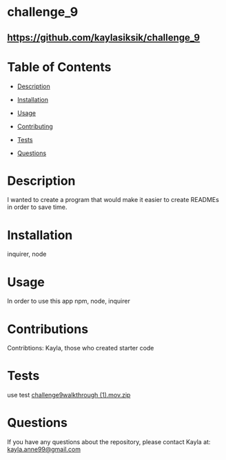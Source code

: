# challenge_9
  ## https://github.com/kaylasiksik/challenge_9
  # Table of Contents
  * [Description](#description)
  * [Installation](#installation)
  * [Usage](#usage)
  
  * [Contributing](#contribution)
  * [Tests](#tests)
  * [Questions](#questions)
  # Description
  I wanted to create a program that would make it easier to create READMEs in order to save time.
  # Installation
  inquirer, node
  # Usage
  In order to use this app npm, node, inquirer
  
  # Contributions
  Contribtions: Kayla, those who created starter code
  # Tests
  use test
[challenge9walkthrough (1).mov.zip](https://github.com/kaylasiksik/challenge_9/files/9491412/challenge9walkthrough.1.mov.zip)

  # Questions
  If you have any questions about the repository, please contact Kayla at: kayla.anne99@gmail.com
  
